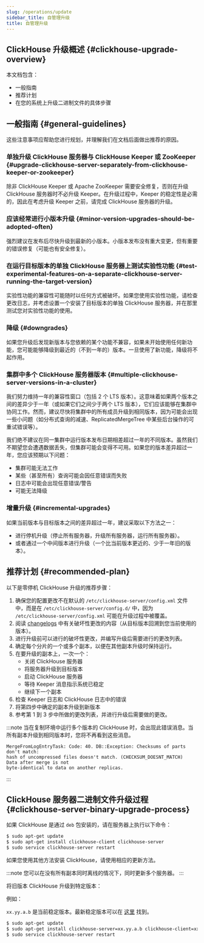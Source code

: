 ```yaml
---
slug: /operations/update
sidebar_title: 自管理升级
title: 自管理升级
---
```


## ClickHouse 升级概述 {#clickhouse-upgrade-overview}

本文档包含：
- 一般指南
- 推荐计划
- 在您的系统上升级二进制文件的具体步骤

## 一般指南 {#general-guidelines}

这些注意事项应帮助您进行规划，并理解我们在文档后面做出推荐的原因。

### 单独升级 ClickHouse 服务器与 ClickHouse Keeper 或 ZooKeeper {#upgrade-clickhouse-server-separately-from-clickhouse-keeper-or-zookeeper}
除非 ClickHouse Keeper 或 Apache ZooKeeper 需要安全修复，否则在升级 ClickHouse 服务器时不必升级 Keeper。在升级过程中，Keeper 的稳定性是必需的，因此在考虑升级 Keeper 之前，请完成 ClickHouse 服务器的升级。

### 应该经常进行小版本升级 {#minor-version-upgrades-should-be-adopted-often}
强烈建议在发布后尽快升级到最新的小版本。小版本发布没有重大变更，但有重要的错误修复（可能也有安全修复）。

### 在运行目标版本的单独 ClickHouse 服务器上测试实验性功能 {#test-experimental-features-on-a-separate-clickhouse-server-running-the-target-version}

实验性功能的兼容性可能随时以任何方式被破坏。如果您使用实验性功能，请检查更改日志，并考虑设置一个安装了目标版本的单独 ClickHouse 服务器，并在那里测试您对实验性功能的使用。

### 降级 {#downgrades}
如果您升级后发现新版本与您依赖的某个功能不兼容，如果未开始使用任何新功能，您可能能够降级到最近的（不到一年的）版本。一旦使用了新功能，降级将不起作用。

### 集群中多个 ClickHouse 服务器版本 {#multiple-clickhouse-server-versions-in-a-cluster}

我们努力维持一年的兼容性窗口（包括 2 个 LTS 版本）。这意味着如果两个版本之间的差异少于一年（或如果它们之间少于两个 LTS 版本），它们应该能够在集群中协同工作。然而，建议尽快将集群中的所有成员升级到相同版本，因为可能会出现一些小问题（如分布式查询的减速、ReplicatedMergeTree 中某些后台操作的可重试错误等）。

我们绝不建议在同一集群中运行版本发布日期相差超过一年的不同版本。虽然我们不期望您会遭遇数据丢失，但集群可能会变得不可用。如果您的版本差异超过一年，您应该预期以下问题：

- 集群可能无法工作
- 某些（甚至所有）查询可能会因任意错误而失败
- 日志中可能会出现任意错误/警告
- 可能无法降级

### 增量升级 {#incremental-upgrades}

如果当前版本与目标版本之间的差异超过一年，建议采取以下方法之一：
- 进行停机升级（停止所有服务器，升级所有服务器，运行所有服务器）。
- 或者通过一个中间版本进行升级（一个比当前版本更近的、少于一年旧的版本）。

## 推荐计划 {#recommended-plan}

以下是零停机 ClickHouse 升级的推荐步骤：

1. 确保您的配置更改不在默认的 `/etc/clickhouse-server/config.xml` 文件中，而是在 `/etc/clickhouse-server/config.d/` 中，因为 `/etc/clickhouse-server/config.xml` 可能在升级过程中被覆盖。
2. 阅读 [changelogs](/whats-new/changelog/index.md) 中有关破坏性更改的内容（从目标版本回溯到您当前使用的版本）。
3. 进行升级前可以进行的破坏性更改，并编写升级后需要进行的更改列表。
4. 确定每个分片的一个或多个副本，以便在其他副本升级时保持运行。
5. 在要升级的副本上，一次一个：
   - 关闭 ClickHouse 服务器
   - 将服务器升级到目标版本
   - 启动 ClickHouse 服务器
   - 等待 Keeper 消息指示系统已稳定
   - 继续下一个副本
6. 检查 Keeper 日志和 ClickHouse 日志中的错误
7. 将第四步中确定的副本升级到新版本
8. 参考第 1 到 3 步中所做的更改列表，并进行升级后需要做的更改。

:::note
当在复制环境中运行多个版本的 ClickHouse 时，会出现此错误消息。当所有副本升级到相同版本时，您将不再看到这些消息。
```text
MergeFromLogEntryTask: Code: 40. DB::Exception: Checksums of parts don't match:
hash of uncompressed files doesn't match. (CHECKSUM_DOESNT_MATCH)  Data after merge is not
byte-identical to data on another replicas.
```
:::


## ClickHouse 服务器二进制文件升级过程 {#clickhouse-server-binary-upgrade-process}

如果 ClickHouse 是通过 `deb` 包安装的，请在服务器上执行以下命令：

``` bash
$ sudo apt-get update
$ sudo apt-get install clickhouse-client clickhouse-server
$ sudo service clickhouse-server restart
```

如果您使用其他方法安装 ClickHouse，请使用相应的更新方法。

:::note
您可以在没有所有副本同时离线的情况下，同时更新多个服务器。
:::

将旧版本 ClickHouse 升级到特定版本：

例如：

`xx.yy.a.b` 是当前稳定版本。最新稳定版本可以在 [这里](https://github.com/ClickHouse/ClickHouse/releases) 找到。

```bash
$ sudo apt-get update
$ sudo apt-get install clickhouse-server=xx.yy.a.b clickhouse-client=xx.yy.a.b clickhouse-common-static=xx.yy.a.b
$ sudo service clickhouse-server restart
```
